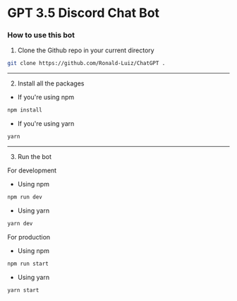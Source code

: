 # GPT 3.5 Discord Chat Bot

### How to use this bot

1. Clone the Github repo in your current directory

```bash
git clone https://github.com/Ronald-Luiz/ChatGPT .
```

---

2. Install all the packages

- If you're using npm

```bash
npm install
```

- If you're using yarn

```bash
yarn
```

---

3. Run the bot

For development

- Using npm

```bash
npm run dev
```

- Using yarn

```bash
yarn dev
```

For production

- Using npm

```bash
npm run start
```

- Using yarn

```bash
yarn start
```
